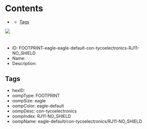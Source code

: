 



Contents
========

* [](#)
	* [Tags](#tags)
  
![][im]
# 

- ID: FOOTPRINT-eagle-eagle-default-con-tycoelectronics-RJ11-NO_SHIELD
- Name: 
- Description: 

## Tags

- hexID: 
- oompType: FOOTPRINT
- oompSize: eagle
- oompColor: eagle-default
- oompDesc: con-tycoelectronics
- oompIndex: RJ11-NO_SHIELD
- oompName: eagle-default/con-tycoelectronics/RJ11-NO_SHIELD



[im]: image.png
